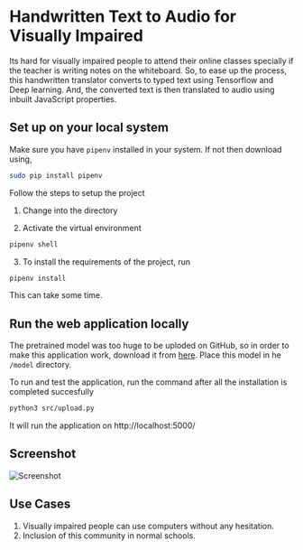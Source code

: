 # Handwritten Text to Audio for Visually Impaired

Its hard for visually impaired people to attend their online classes specially if the teacher is writing notes on the whiteboard. So, to ease up the process, this handwritten translator converts to typed text using Tensorflow and Deep learning. And, the converted text is then translated to audio using inbuilt JavaScript properties.

## Set up on your local system

Make sure you have `pipenv` installed in your system. If not then download using,

``` bash
sudo pip install pipenv
```
Follow the steps to setup the project
1. Change into the directory

2. Activate the virtual environment
``` bash
pipenv shell
```
3. To install the requirements of the project, run 

``` bash
pipenv install
```
This can take some time.

## Run the web application locally
The pretrained model was too huge to be uploded on GitHub, so in order to make this application work, download it from [here](https://drive.google.com/file/d/1KqbIoF-48YAJXQuMNKe8LQ2plZJ6taIR/view?usp=sharing). Place this model in he `/model` directory. 

To run and test the application, run the command after all the installation is completed succesfully

``` bash
python3 src/upload.py
```
It will run the application on http://localhost:5000/

## Screenshot
![Screenshot](https://user-images.githubusercontent.com/33135343/93141262-81077900-f701-11ea-9976-341204af1ba7.png)

## Use Cases
1. Visually impaired people can use computers without any hesitation.
2. Inclusion of this community in normal schools.
